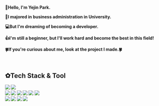 
<h4>

🍒Hello, I'm Yejin Park.<br>

📖I majored in <b>business administration<b> in University.<br>

💻But I'm dreaming of becoming a <b>developer.</b> <br>

👍I'm still a beginner, but I'll work hard and become <B>the best in this field!</b> <br>

🍀If you're curious about me, look at the project I made.🍀</h4> <br>

<!--
**October7th/October7th** is a ✨ _special_ ✨ repository because its `README.md` (this file) appears on your GitHub profile.

Here are some ideas to get you started:

- 🔭 I’m currently working on ...
- 🌱 I’m currently learning ...
- 👯 I’m looking to collaborate on ...
- 🤔 I’m looking for help with ...
- 💬 Ask me about ...
- 📫 How to reach me: ...
- 😄 Pronouns: ...
- ⚡ Fun fact: ...
-->
<!--
<p align="left">
<a href="https://1-2-2-6.tistory.com/">
<img src="https://img.shields.io/badge/Blog-FF6550?style=flat-square&logo=GitHub Sponsors&logoColor=white"/>
</a>
 </p>-->

<h2>✿<b>Tech Stack & Tool</b></h2>
<div>
<!-- <img src="https://img.shields.io/badge/CSS-1572B6?style=flat-square&logo=CSS3&logoColor=white"/> //로고 작은 버전-->
<img src="https://img.shields.io/badge/mysql-4479A1?style=for-the-badge&logo=mysql&logoColor=white">
<img src="https://img.shields.io/badge/OracleDBMS-F80000?style=for-the-badge&logo=oracle&logoColor=white">
</div>

<div>
<img src="https://img.shields.io/badge/CSS-1572B6?style=for-the-badge&logo=CSS3&logoColor=white"/>
<img src="https://img.shields.io/badge/HTML-E34F26?style=for-the-badge&logo=HTML5&logoColor=white"/>
<img src="https://img.shields.io/badge/Visual Studio-5C2D91?style=for-the-badge&logo=Visual Studio&logoColor=white"/>
<img src="https://img.shields.io/badge/javascript-F7DF1E?style=for-the-badge&logo=javascript&logoColor=white">
<img src="https://img.shields.io/badge/SpringBoot-6DB33F?style=for-the-badge&logo=springboot&logoColor=white">
<img src="https://img.shields.io/badge/jquery-0769AD?style=for-the-badge&logo=jquery&logoColor=white">
</div>

<div>
<img src="https://img.shields.io/badge/intellij idea-000000?style=for-the-badge&logo=intellij idea&logoColor=white">
<img src="https://img.shields.io/badge/eclipse ide-2C2255?style=for-the-badge&logo=eclipse ide&logoColor=white">
<img src="https://img.shields.io/badge/github-181717?style=for-the-badge&logo=github&logoColor=white">
<img src="https://img.shields.io/badge/notion-000000?style=for-the-badge&logo=notion&logoColor=white">
</div>
